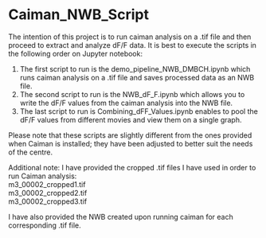 # Caiman_NWB_Script
The intention of this project is to run caiman analysis on a .tif file and then proceed to extract and analyze dF/F data. It is best to execute the scripts in the following order on Jupyter notebook:

1) The first script to run is the demo_pipeline_NWB_DMBCH.ipynb which runs caiman analysis on a .tif file and saves processed data as an NWB file. <br>
2) The second script to run is the NWB_dF_F.ipynb which allows you to write the dF/F values from the caiman analysis into the NWB file. <br>
3) The last script to run is Combining_dFF_Values.ipynb enables to pool the dF/F values from different movies and view them on a single graph. <br>

Please note that these scripts are slightly different from the ones provided when Caiman is installed; they have been adjusted to better suit the needs of the centre.

Additional note: I have provided the cropped .tif files I have used in order to run Caiman analysis: <br>
m3_00002_cropped1.tif <br>
m3_00002_cropped2.tif <br>
m3_00002_cropped3.tif <br>

I have also provided the NWB created upon running caiman for each corresponding .tif file.
